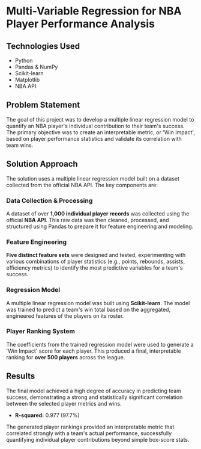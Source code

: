 # Multi-Variable Regression for NBA Player Performance Analysis

## Technologies Used
- Python
- Pandas & NumPy
- Scikit-learn
- Matplotlib
- NBA API

## Problem Statement
The goal of this project was to develop a multiple linear regression model to quantify an NBA player's individual contribution to their team's success. The primary objective was to create an interpretable metric, or 'Win Impact', based on player performance statistics and validate its correlation with team wins.

## Solution Approach
The solution uses a multiple linear regression model built on a dataset collected from the official NBA API. The key components are:

### Data Collection & Processing
A dataset of over **1,000 individual player records** was collected using the official **NBA API**. This raw data was then cleaned, processed, and structured using Pandas to prepare it for feature engineering and modeling.

### Feature Engineering
**Five distinct feature sets** were designed and tested, experimenting with various combinations of player statistics (e.g., points, rebounds, assists, efficiency metrics) to identify the most predictive variables for a team's success.

### Regression Model
A multiple linear regression model was built using **Scikit-learn**. The model was trained to predict a team's win total based on the aggregated, engineered features of the players on its roster.

### Player Ranking System
The coefficients from the trained regression model were used to generate a 'Win Impact' score for each player. This produced a final, interpretable ranking for **over 500 players** across the league.

## Results
The final model achieved a high degree of accuracy in predicting team success, demonstrating a strong and statistically significant correlation between the selected player metrics and wins.

- **R-squared:** 0.977 (97.7%)

The generated player rankings provided an interpretable metric that correlated strongly with a team's actual performance, successfully quantifying individual player contributions beyond simple box-score stats.
